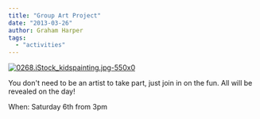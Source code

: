 ```yaml
---
title: "Group Art Project"
date: "2013-03-26"
author: Graham Harper
tags:
  - "activities"
---
```


[![0268.iStock_kidspainting.jpg-550x0](/static/images/0268.iStock_kidspainting.jpg-550x0.jpg)](/static/images/0268.iStock_kidspainting.jpg-550x0.jpg)

You don't need to be an artist to take part, just join in on the fun. All will be revealed on the day!

When: Saturday 6th from 3pm
